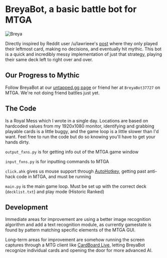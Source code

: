 # BreyaBot, a basic battle bot for MTGA

![Breya](https://i.imgur.com/7ienKLP.png)

Directly inspired by Reddit user /u/lawrieee's [post](https://www.reddit.com/r/MagicArena/comments/otykvn/i_played_cards_left_to_right_for_652_games_in/) where they only played their leftmost card, making no decisions, and eventually hit mythic. This bot is a quick and incredibly messy implementation of just that strategy, playing their same deck left to right over and over.

## Our Progress to Mythic

Follow BreyaBot at our [untapped.gg page](https://mtga.untapped.gg/profile) or friend her at `BreyaBot37727` on MTGA. We're not doing friend battles just yet.

## The Code

Is a Royal Mess which I wrote in a single day. Locations are based on hardcoded values from my 1920x1080 monitor, identifying and grabbing playable cards is a little buggy, and the game loop is a little slower than I'd want. Feel free to run the code but do so knowing you'll have to get your hands dirty. 

`output_fxns.py` is for getting info out of the MTGA game window

`input_fxns.py` is for inputting commands to MTGA

`click.ahk` gives us mouse support through [AutoHotkey](https://www.autohotkey.com/), getting past anti-hack code in MTGA, and must be running

`main.py` is the main game loop. Must be set up with the correct deck (`decklist.txt`) and play mode (Historic Ranked)

## Development

Immediate areas for improvement are using a better image recognition algorithm and add a text recognition module, as currently gamestate is found by pattern matching specific elements of the MTGA GUI.

Long-term areas for improvement are somehow running the screen captures through a MTG client like [CardBoard Live](https://cardboard.live/), letting BreyaBot recognize individual cards and opening the door for more advanced AI.
